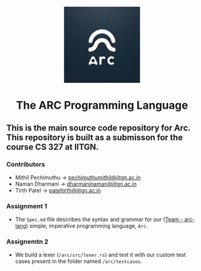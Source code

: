 <p align="center">
    <img src="image.png" alt="arc-logo" width="200"/>
</p>
<h1 align="center">The ARC Programming Language</h1>

## This is the main source code repository for Arc. This repository is built as a submisson for the course CS 327 at IITGN.  

### Contributors
- Mithil Pechimuthu -> pechimuthumithil@iitgn.ac.in
- Naman Dharmani -> dharmaninaman@iitgn.ac.in
- Tirth Patel -> pateltirth@iitgn.ac.in  

### Assignment 1
- The ```Spec.md``` file describes the syntax and grammar for our ([Team - arc-lang](https://github.com/IITGN-CS327-2024/our-own-compiler-arc-lang)) simple, imperative programming language, ```Arc```.

### Assignemtn 2  
- We build a lexer (`/arc/src/lexer.rs`) and test it with our custom test cases present in the folder named `/arc/testcases`. 
 
